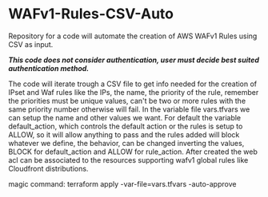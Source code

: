 # WAFv1-Rules-CSV-Auto

Repository for a code will automate the creation of AWS WAFv1 Rules using CSV as input.

***This code does not consider authentication, user must decide best suited authentication method.***

The code will iterate trough a CSV file to get info needed for the creation of IPset and Waf rules like the IPs, the name, the priority of the rule, remember the priorities must be unique values, can't be two or more rules with the same priority number otherwise will fail. In the variable file vars.tfvars we can setup the name and other values we want. For default the variable default_action, which controls the default action or the rules is setup to ALLOW, so it will allow anything to pass and the rules added will block whatever we define, the behavior, can be changed inverting the values, BLOCK for default_action and ALLOW for rule_action. After created the web acl can be associated to the resources supporting wafv1 global rules like Cloudfront distributions.

magic command: terraform apply -var-file=vars.tfvars -auto-approve
